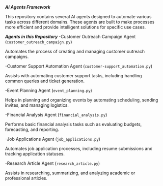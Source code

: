 ***AI Agents Framework***

This repository contains several AI agents designed to automate various tasks across different domains. These agents are built to make processes more efficient and provide intelligent solutions for specific use cases.

***Agents in this Repository***
-Customer Outreach Campaign Agent (`customer_outreach_campaign.py`)

Automates the process of creating and managing customer outreach campaigns.

-Customer Support Automation Agent (`customer-support_automation.py`)

Assists with automating customer support tasks, including handling common queries and ticket generation.

-Event Planning Agent (`event_planning.py`)

Helps in planning and organizing events by automating scheduling, sending invites, and managing logistics.

-Financial Analysis Agent (`financial_analysis.py`)

Performs basic financial analysis tasks such as evaluating budgets, forecasting, and reporting.

-Job Applications Agent (`job_applications.py`)

Automates job application processes, including resume submissions and tracking application statuses.

-Research Article Agent (`research_article.py`)

Assists in researching, summarizing, and analyzing academic or professional articles.
